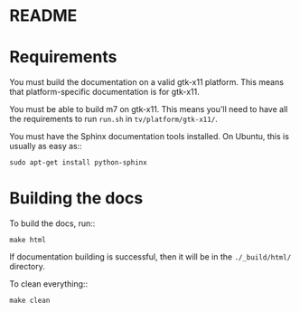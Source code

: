 
# README

Requirements
============

You must build the documentation on a valid gtk-x11 platform.  This
means that platform-specific documentation is for gtk-x11.

You must be able to build m7 on gtk-x11.  This means you'll need to
have all the requirements to run ``run.sh`` in ``tv/platform/gtk-x11/``.

You must have the Sphinx documentation tools installed.  On Ubuntu,
this is usually as easy as::

    sudo apt-get install python-sphinx


Building the docs
=================

To build the docs, run::

    make html

If documentation building is successful, then it will be in the
``./_build/html/`` directory.

To clean everything::

    make clean
